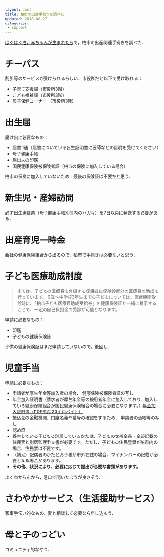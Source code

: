 ```yaml
---
layout: post
title: 柏市の出産手続きを調べた
updated: 2018-08-27
categories:
 - support
---
```


[はぐはぐ柏，赤ちゃんが生まれたら](http://www.city.kashiwa.lg.jp/living/haguhagu/2100/2101/2102/2106/index.html)で，柏市の出産関連手続きを調べた．

# チーパス

割引等のサービスが受けられるらしい．市役所だと以下で受け取れる：

- 子育て支援課（市役所3階）
- こども福祉課（市役所3階）
- 母子保健コーナー （市役所3階）

# 出生届

届け出に必要なもの：

- 届書 1通（届書についている出生証明書に医師などの証明を受けてください）
- 母子健康手帳
- 届出人の印鑑
- 国民健康保険被保険者証（柏市の保険に加入している場合）

柏市の保険に加入していないため，最後の保険証は不要だと思う．

# 新生児・産婦訪問

必ず出生連絡票（母子健康手帳別冊内のハガキ）を7日以内に発送する必要がある．

# 出産育児一時金

会社の健康保険組合から出るので，柏市で手続きは必要ないと思う．

# 子ども医療助成制度

> 市では、子どもの医療費を負担する保護者に保険診療分の医療費の助成を行っています。
0歳～中学校3年生までの子どもについては、医療機関受診時に、「柏市子ども医療費助成受給券」を健康保険証と一緒に掲示することで、一定の自己負担金で受診が可能となります。

申請に必要なもの：

- 印鑑
- 子どもの健康保険証

子供の健康保険証はまだ申請していないので，後回し．

# 児童手当

申請に必要なもの：

- 申請者が厚生年金等加入者の場合、 健康保険被保険者証の写し
- 年金加入証明書（請求者が厚生年金等の被用者年金に加入しており、加入している健康保険組合が国民健康保険組合の場合に必要になります。）[年金加入証明書（PDF形式 29キロバイト）](http://www.city.kashiwa.lg.jp/soshiki/070400/jidouteate_d/fil/nenkinkanyusyoumei.pdf)
- 振込先の金融機関、口座名義や番号の確認をするため、 申請者の通帳等の写し
- 認め印
- 養育している子どもと別居しているかたは、子どもの世帯全員・全部記載の住民票と別居監護申立書が必要です。ただし、子どもの住民登録が柏市内の場合、住民票は不要です。
- （補足）配偶者のかたとお子様が市外在住の場合、マイナンバーの記載が必要となる場合があります。
- **その他、状況により、必要に応じて提出が必要な書類があります。**

よくわからんから，窓口で聞いたほうが良さそう．

# さわやかサービス（生活援助サービス）

家事手伝い的なもの．妻と相談して必要なら申し込もう．

# 母と子のつどい

コミュニティ的なやつ．
